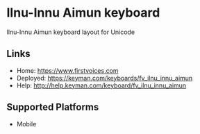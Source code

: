 Ilnu-Innu Aimun keyboard
======================

Ilnu-Innu Aimun keyboard layout for Unicode

Links
-----

 * Home:     <https://www.firstvoices.com>
 * Deployed: <https://keyman.com/keyboards/fv_ilnu_innu_aimun>
 * Help:     <http://help.keyman.com/keyboard/fv_ilnu_innu_aimun>
 
Supported Platforms
-------------------

 * Mobile
